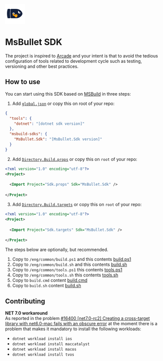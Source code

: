 ![Logo](assets/icon.png)

# MsBullet SDK 

The project is inspired to [Arcade](https://github.com/dotnet/arcade) and your intent is that to avoid the tedious configuration of tools related to development cycle such as testing, versioning and other best practices.

## How to use

You can start using this SDK based on [MSBuild](https://docs.microsoft.com/en-us/visualstudio/msbuild) in three steps:

1. Add [`global.json`](global.json) or copy this on root of your repo:

``` json
{
  "tools": {
    "dotnet": "[dotnet sdk version]"
  },
  "msbuild-sdks": {
    "MsBullet.Sdk": "[MsBullet.Sdk version]"
  }
}

```

2. Add [`Directory.Build.props`](Directory.Build.props) or copy this on `root` of your repo:

``` xml
<?xml version="1.0" encoding="utf-8"?>
<Project>

  <Import Project="Sdk.props" Sdk="MsBullet.Sdk" />

</Project>
```

3. Add [`Directory.Build.targets`](Directory.Build.targets) or copy this on `root` of your repo:

``` xml
<?xml version="1.0" encoding="utf-8"?>
<Project>

  <Import Project="Sdk.targets" Sdk="MsBullet.Sdk" />

</Project>
```

The steps below are optionally, but recommended.

1. Copy to `/eng/common/build.ps1` and this contents [build.ps1](eng/common/build.ps1)
2. Copy to `/eng/common/build.sh` and this contents [build.sh](eng/common/build.sh)
3. Copy to `/eng/common/tools.ps1` this contents [tools.ps1](eng/common/tools.ps1)
4. Copy to `/eng/common/tools.sh` this contents [tools.sh](eng/common/tools.sh)
5. Copy to `build.cmd` content [build.cmd](build.cmd)
6. Copy to `build.sh` content [build.sh](build.sh)

## Contributing

**NET 7.0 workaround**  
As reported in the problem [#16400 [net7.0-rc2] Creating a cross-target library with net6.0-mac fails with an obscure error](https://github.com/xamarin/xamarin-macios/issues/16400) at the moment there is a problem that makes it mandatory to install the following workloads:

 - `dotnet workload install ios`
 - `dotnet workload install maccatalyst`
 - `dotnet workload install macos`
 - `dotnet workload install tvos`
